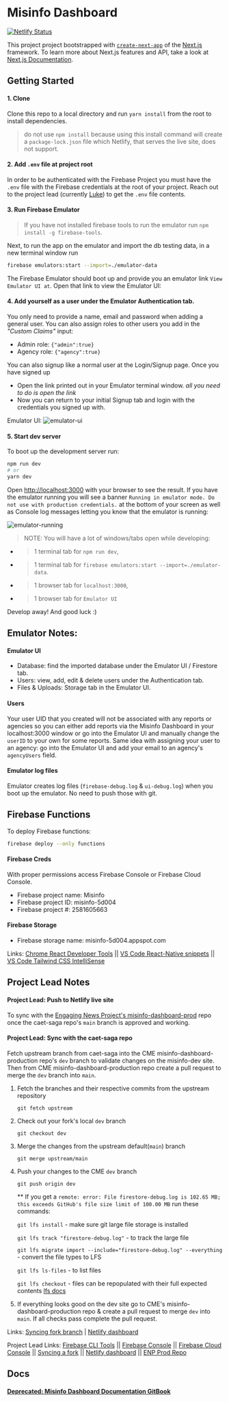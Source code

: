 # Misinfo Dashboard

[![Netlify Status](https://api.netlify.com/api/v1/badges/fdc485eb-e749-4f9d-8b5d-6db9afd8ee8f/deploy-status)](https://app.netlify.com/sites/misinfo-dashboard/deploys)

This project project bootstrapped with [`create-next-app`](https://github.com/vercel/next.js/tree/canary/packages/create-next-app) of the [Next.js](https://nextjs.org/) framework. To learn more about Next.js features and API, take a look at [Next.js Documentation](https://nextjs.org/docs).

## Getting Started

#### 1. Clone

Clone this repo to a local directory and run `yarn install` from the root to install dependencies. 
  > do not use `npm install` because using this install command will create a `package-lock.json` file which Netlify, that serves the live site, does not support.

#### 2. Add `.env` file at project root

In order to be authenticated with the Firebase Project you must have the `.env` file with the Firebase credentials at the root of your project. Reach out to the project lead (currently [Luke](https://github.com/luukee)) to get the `.env` file contents.

#### 3. Run Firebase Emulator

> If you have not installed firebase tools to run the emulator run `npm install -g firebase-tools`.

Next, to run the app on the emulator and import the db testing data, in a new terminal window run 

```bash
firebase emulators:start --import=./emulator-data
``` 

The Firebase Emulator should boot up and provide you an emulator link `View Emulator UI at`. Open that link to view the Emulator UI:


#### 4. Add yourself as a user under the Emulator Authentication tab. 

You only need to provide a name, email and password when adding a general user. You can also assign roles to other users you add in the _"Custom Claims"_ input:
- Admin role: `{"admin":true}`
- Agency role: `{"agency":true}`

You can also signup like a normal user at the Login/Signup page. Once you have signed up 

- Open the link printed out in your Emulator terminal window. _all you need to do is open the link_
- Now you can return to your initial Signup tab and login with the credentials you signed up with.

Emulator UI:
![emulator-ui](https://media.github.austin.utexas.edu/user/3619/files/1012c2ee-b9b2-4529-8914-2e0455af9bda)

#### 5. Start dev server

To boot up the development server run:

```bash
npm run dev
# or
yarn dev
```

Open [http://localhost:3000](http://localhost:3000) with your browser to see the result. If you have the emulator running you will see a banner `Running in emulator mode. Do not use with production credentials.` at the bottom of your screen as well as Console log messages letting you know that the emulator is running:

![emulator-running](https://media.github.austin.utexas.edu/user/3619/files/fa9f1c63-1f3a-4dd2-b0d3-2ca3ab6b86f0)

> NOTE: You will have a lot of windows/tabs open while developing:
- > 1 terminal tab for `npm run dev`, 
- > 1 terminal tab for `firebase emulators:start --import=./emulator-data`. 
- > 1 browser tab for `localhost:3000`, 
- > 1 browser tab for `Emulator UI`

Develop away! And good luck :)

## Emulator Notes:

#### Emulator UI
- Database: find the imported database under the Emulator UI / Firestore tab.
- Users: view, add, edit & delete users under the Authentication tab.
- Files & Uploads: Storage tab in the Emulator UI.

#### Users

Your user UID that you created will not be associated with any reports or agencies so you can either add reports via the Misinfo Dashboard in your localhost:3000 window or go into the Emulator UI and manually change the `userID` to your own for some reports. Same idea with assigning your user to an agency: go into the Emulator UI and add your email to an agency's `agencyUsers` field.

#### Emulator log files

Emulator creates log files (`firebase-debug.log` & `ui-debug.log`) when you boot up the emulator. No need to push those with git. 

## Firebase Functions

To deploy Firebase functions:

```bash
firebase deploy --only functions
```

#### Firebase Creds

With proper permissions access Firebase Console or Firebase Cloud Console.

- Firebase project name: Misinfo
- Firebase project ID: misinfo-5d004
- Firebase project #: 2581605663

#### Firebase Storage

- Firebase storage name: misinfo-5d004.appspot.com

Links: [Chrome React Developer Tools](https://chrome.google.com/webstore/detail/react-developer-tools/fmkadmapgofadopljbjfkapdkoienihi) || [VS Code React-Native snippets](https://marketplace.visualstudio.com/items?itemName=dsznajder.es7-react-js-snippets) || [VS Code Tailwind CSS IntelliSense](https://marketplace.visualstudio.com/items?itemName=bradlc.vscode-tailwindcss)

## Project Lead Notes

#### Project Lead: Push to Netlify live site

To sync with the [Engaging News Project's misinfo-dashboard-prod](https://github.com/engagingnewsproject/misinfo-dashboard-prod) repo once the caet-saga repo's `main` branch is approved and working.

#### Project Lead: Sync with the caet-saga repo

Fetch upstream branch from caet-saga into the CME misinfo-dashboard-production repo's `dev` branch to validate changes on the misinfo-dev site. Then from CME misinfo-dashboard-production repo create a pull request to merge the `dev` branch into `main`.

1.  Fetch the branches and their respective commits from the upstream repository

    `git fetch upstream`
2.  Check out your fork's local `dev` branch

    `git checkout dev`
3.  Merge the changes from the upstream default(`main`) branch

    `git merge upstream/main`
4.  Push your changes to the CME `dev` branch

    `git push origin dev`
    
    ** If you get a `remote: error: File firestore-debug.log is 102.65 MB; this exceeds GitHub's file size limit of 100.00 MB` run these commands:
    
      `git lfs install` - make sure git large file storage is installed
      
      `git lfs track "firestore-debug.log"` - to track the large file
      
      `git lfs migrate import --include="firestore-debug.log" --everything` - convert the file types to LFS
      
      `git lfs ls-files` - to list files
      
      `git lfs checkout` -  files can be repopulated with their full expected contents [lfs docs](https://github.com/git-lfs/git-lfs/blob/main/docs/man/git-lfs-migrate.adoc?utm_source=gitlfs_site&utm_medium=doc_man_migrate_link&utm_campaign=gitlfs#examples)
    
5.  If everything looks good on the dev site go to CME's misinfo-dashboard-production repo & create a pull request to merge `dev` into `main`. If all checks pass complete the pull request.

Links: [Syncing fork branch](https://docs.github.com/en/pull-requests/collaborating-with-pull-requests/working-with-forks/syncing-a-fork#syncing-a-fork-branch-from-the-command-line) | [Netlify dashboard](https://app.netlify.com/sites/misinfo-dashboard/overview)

Project Lead Links: [Firebase CLI Tools](https://firebase.google.com/docs/firestore/security/get-started#use_the_firebase_cli) || [Firebase Console](https://console.firebase.google.com/) || [Firebase Cloud Console](https://console.cloud.google.com/welcome?project=misinfo-5d004) || [Syncing a fork](https://docs.github.com/en/pull-requests/collaborating-with-pull-requests/working-with-forks/syncing-a-fork#syncing-a-fork-branch-from-the-command-line) || [Netlify dashboard](https://app.netlify.com/sites/misinfo-dashboard/overview) || [ENP Prod Repo](https://github.com/engagingnewsproject/misinfo-dashboard-prod)

## Docs

#### [Deprecated: Misinfo Dashboard Documentation GitBook](https://app.gitbook.com/o/tmOnCbkSzYuWj7EVbFqg/s/h5B8zKreIfyiUKOT1awO/)
